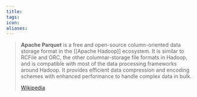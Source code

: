 ```yaml
---
title: 
tags: 
icon: 
aliases: 
---
```

> **Apache Parquet** is a free and open-source column-oriented data storage format in the [[Apache Hadoop]] ecosystem. It is similar to RCFile and ORC, the other columnar-storage file formats in Hadoop, and is compatible with most of the data processing frameworks around Hadoop. It provides efficient data compression and encoding schemes with enhanced performance to handle complex data in bulk.
>
> [Wikipedia](https://en.wikipedia.org/wiki/Apache%20Parquet)
